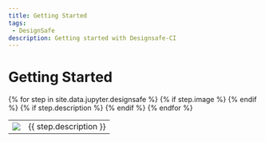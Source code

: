 ```yaml
---
title: Getting Started
tags: 
 - DesignSafe
description: Getting started with Designsafe-CI
---
```


# Getting Started
<table>
{% for step in site.data.jupyter.designsafe %}
  <tr>
  {% if step.image %}
    <td><img src="{{ step.image | prepend: site.baseurl }}"> </td>
  {% endif %}
  {% if step.description %}
   <td> {{ step.description }} </td>
  {% endif %}
  </tr>
{% endfor %}
</table>
